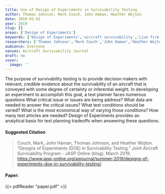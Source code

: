 ```yaml
---
title: Use of Design of Experiments in Survivability Testing
author: Thomas Johnson, Mark Couch, John Haman, Heather Wojton
date: 2019-01-01
year: 2019
slug: []
areas: ['Design of Experiments']
keywords: ['Design of Experiments','aircraft survivability','Live fire test and evaluation']
researchers: ['Thomas Johnson','Mark Couch','John Haman','Heather Wojton']
audience: Everyone
venues: Aircraft Survivability Journal
draft: no
cover:
  image: ''
---
```




The purpose of survivability testing is to provide decision makers with relevant, credible evidence about the survivability of an aircraft that is conveyed with some degree of certainty or inferential weight. In developing an experiment to accomplish this goal, a test planner faces numerous questions  What critical issue or issues are being address? What data are needed to answer the critical issues? What test conditions should be varied? What is the most economical way of varying those conditions? How many test articles are needed? Design of Experiments provides an analytical basis for test planning tradeoffs when answering these questions.

#### Suggested Citation
> Couch, Mark, John Haman, Thomas Johnson, and Heather Wojton. “Designs of Experiments (DOE) in Survivability Testing.” Joint Aircraft Survivability Program - JASP Online (blog), March 2019. https://www.jasp-online.org/asjournal/summer-2019/designs-of-experiments-doe-in-survivability-testing/.



#### Paper: 
{{< pdfReader "paper.pdf" >}}


